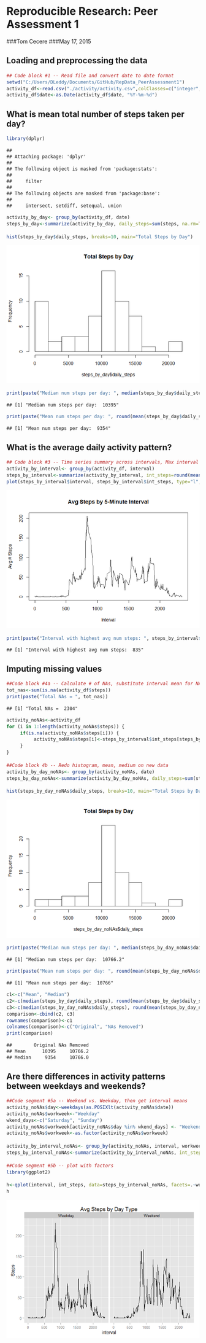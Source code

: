 # Reproducible Research: Peer Assessment 1
###Tom Cecere
###May 17, 2015

## Loading and preprocessing the data

```r
## Code block #1 -- Read file and convert date to date format
setwd("C:/Users/DLeddy/Documents/GitHub/RepData_PeerAssessment1")
activity_df<-read.csv("./activity/activity.csv",colClasses=c("integer","character","integer"))
activity_df$date<-as.Date(activity_df$date, "%Y-%m-%d")
```

## What is mean total number of steps taken per day?

```r
library(dplyr)
```

```
## 
## Attaching package: 'dplyr'
## 
## The following object is masked from 'package:stats':
## 
##     filter
## 
## The following objects are masked from 'package:base':
## 
##     intersect, setdiff, setequal, union
```

```r
activity_by_day<- group_by(activity_df, date)
steps_by_day<-summarize(activity_by_day, daily_steps=sum(steps, na.rm=TRUE))

hist(steps_by_day$daily_steps, breaks=10, main="Total Steps by Day")
```

![](PA1_template_files/figure-html/unnamed-chunk-2-1.png) 

```r
print(paste("Median num steps per day: ", median(steps_by_day$daily_steps)))
```

```
## [1] "Median num steps per day:  10395"
```

```r
print(paste("Mean num steps per day: ", round(mean(steps_by_day$daily_steps),0)))
```

```
## [1] "Mean num steps per day:  9354"
```

## What is the average daily activity pattern?

```r
## Code block #3 -- Time series summary across intervals, Max interval
activity_by_interval<- group_by(activity_df, interval)
steps_by_interval<-summarize(activity_by_interval, int_steps=round(mean(steps, na.rm=TRUE),1))
plot(steps_by_interval$interval, steps_by_interval$int_steps, type="l", ylab="Avg # Steps", xlab="Interval", main="Avg Steps by 5-Minute Interval")
```

![](PA1_template_files/figure-html/unnamed-chunk-3-1.png) 

```r
print(paste("Interval with highest avg num steps: ", steps_by_interval$interval[steps_by_interval$int_steps==max(steps_by_interval$int_steps)]))
```

```
## [1] "Interval with highest avg num steps:  835"
```

## Imputing missing values

```r
##Code block #4a -- Calculate # of NAs, substitute interval mean for NAs
tot_nas<-sum(is.na(activity_df$steps))
print(paste("Total NAs = ", tot_nas))
```

```
## [1] "Total NAs =  2304"
```


```r
activity_noNAs<-activity_df
for (i in 1:length(activity_noNAs$steps)) {
     if(is.na(activity_noNAs$steps[i])) {
          activity_noNAs$steps[i]<-steps_by_interval$int_steps[steps_by_interval$interval==activity_noNAs$interval[i]]
     }
}

##Code block 4b -- Redo histogram, mean, medium on new data
activity_by_day_noNAs<- group_by(activity_noNAs, date)
steps_by_day_noNAs<-summarize(activity_by_day_noNAs, daily_steps=sum(steps, na.rm=TRUE))

hist(steps_by_day_noNAs$daily_steps, breaks=10, main="Total Steps by Day")
```

![](PA1_template_files/figure-html/unnamed-chunk-5-1.png) 

```r
print(paste("Median num steps per day: ", median(steps_by_day_noNAs$daily_steps)))
```

```
## [1] "Median num steps per day:  10766.2"
```

```r
print(paste("Mean num steps per day: ", round(mean(steps_by_day_noNAs$daily_steps),0)))
```

```
## [1] "Mean num steps per day:  10766"
```

```r
c1<-c("Mean", "Median")
c2<-c(median(steps_by_day$daily_steps), round(mean(steps_by_day$daily_steps),0))
c3<-c(median(steps_by_day_noNAs$daily_steps), round(mean(steps_by_day_noNAs$daily_steps),0))
comparison<-cbind(c2, c3)
rownames(comparison)<-c1
colnames(comparison)<-c("Original", "NAs Removed")
print(comparison)
```

```
##        Original NAs Removed
## Mean      10395     10766.2
## Median     9354     10766.0
```
## Are there differences in activity patterns between weekdays and weekends?

```r
##Code segment #5a -- Weekend vs. Weekday, then get interval means
activity_noNAs$day<-weekdays(as.POSIXlt(activity_noNAs$date))
activity_noNAs$workweek<-"Weekday"
wkend_days<-c("Saturday", "Sunday")
activity_noNAs$workweek[activity_noNAs$day %in% wkend_days] <- "Weekend"
activity_noNAs$workweek<-as.factor(activity_noNAs$workweek)

activity_by_interval_noNAs<- group_by(activity_noNAs, interval, workweek)
steps_by_interval_noNAs<-summarize(activity_by_interval_noNAs, int_steps=round(mean(steps, na.rm=TRUE),1))

##Code segment #5b -- plot with factors
library(ggplot2)

h<-qplot(interval, int_steps, data=steps_by_interval_noNAs, facets=.~workweek, geom="line", ylab="Steps", main="Avg Steps by Day Type") 
h
```

![](PA1_template_files/figure-html/unnamed-chunk-6-1.png) 
